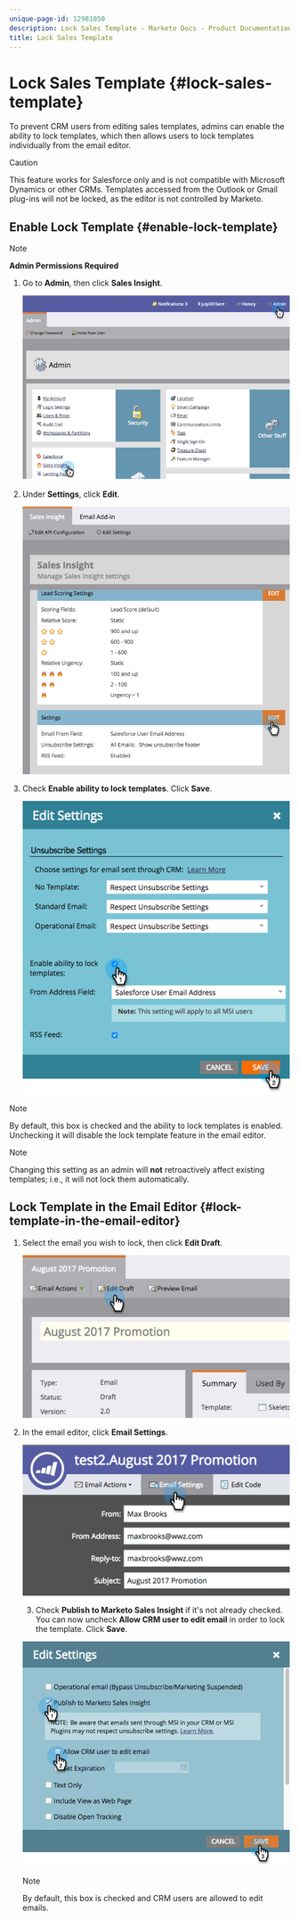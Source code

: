```yaml
---
unique-page-id: 12981050
description: Lock Sales Template - Marketo Docs - Product Documentation
title: Lock Sales Template
---
```


# Lock Sales Template {#lock-sales-template}

To prevent CRM users from editing sales templates, admins can enable the ability to lock templates, which then allows users to lock templates individually from the email editor.

>[!CAUTION]
>
>This feature works for Salesforce only and is not compatible with Microsoft Dynamics or other CRMs. Templates accessed from the Outlook or Gmail plug-ins will not be locked, as the editor is not controlled by Marketo.

## Enable Lock Template {#enable-lock-template}

>[!NOTE]
>
>**Admin Permissions Required**

1. Go to **Admin**, then click **Sales Insight**.

   ![](assets/1.png)

1. Under **Settings**, click **Edit**.

   ![](assets/2.png)

1. Check **Enable ability to lock templates**. Click **Save**.

   ![](assets/image2017-10-9-8-3a19-3a45.png)

>[!NOTE]
>
>By default, this box is checked and the ability to lock templates is enabled. Unchecking it will disable the lock template feature in the email editor.

>[!NOTE]
>
>Changing this setting as an admin will **not** retroactively affect existing templates; i.e., it will not lock them automatically.

## Lock Template in the Email Editor {#lock-template-in-the-email-editor}

1. Select the email you wish to lock, then click **Edit Draft**.

   ![](assets/5.png)

1. In the email editor, click **Email Settings**.

   ![](assets/6.png)

   3. Check **Publish to Marketo Sales Insight** if it's not already checked. You can now uncheck **Allow CRM user to edit email** in order to lock the template. Click **Save**.

   ![](assets/7.png)

   >[!NOTE]
   >
   >By default, this box is checked and CRM users are allowed to edit emails.

